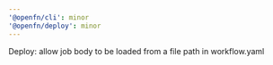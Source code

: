 ```yaml
---
'@openfn/cli': minor
'@openfn/deploy': minor
---
```


Deploy: allow job body to be loaded from a file path in workflow.yaml

